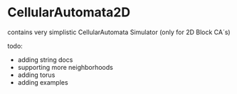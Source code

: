 # CellularAutomata2D
contains very simplistic CellularAutomata Simulator (only for 2D Block CA´s)

todo:
- adding string docs
- supporting more neighborhoods
- adding torus
- adding examples
